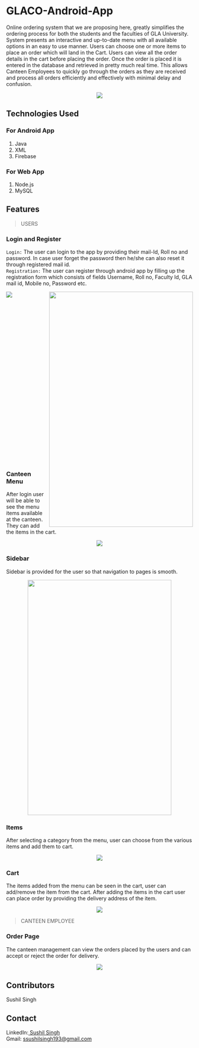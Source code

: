 # GLACO-Android-App
Online ordering system that we are proposing here, greatly simplifies the ordering process for both the students and the faculties of 
GLA University. System presents an interactive and up-to-date menu with all available options in an easy to use manner. Users can choose 
one or more items to place an order which will land in the Cart. Users can view all the order details in the cart before placing the order. Once the order is placed it is entered in the database and retrieved in pretty much real time. This allows Canteen Employees to quickly go through the orders as they are received and process all orders efficiently and effectively with minimal delay and confusion.

<p align="center"><img src="https://github.com/sushilsingh23/GLACO-Android-App/blob/master/AndroidApp/Screenshots/Glaco-Home.PNG"></p>

## Technologies Used
### For Android App
1. Java 
2. XML
3. Firebase
### For Web App
1. Node.js
2. MySQL

## Features
> USERS
### Login and Register
<code>Login:</code> The user can login to the app by providing their mail-Id, Roll no and password. In case user forget the password then he/she can also reset it through registered mail id.<br/>
<code>Registration:</code> The user can register through android app by filling up the registration form which consists of fields Username, Roll no, Faculty Id, GLA mail id, Mobile no, Password etc.
<div align="center"><img align="left"  src="https://github.com/sushilsingh23/GLACO-Android-App/blob/master/AndroidApp/Screenshots/Glaco-SignIn.PNG"><img align="right" height="635" width="388"  src="https://github.com/sushilsingh23/GLACO-Android-App/blob/master/AndroidApp/Screenshots/Glaco-SignUp.PNG"></div>
<br><br><br><br><br><br><br><br><br><br><br><br><br><br><br><br><br><br><br><br><br><br><br><br><br><br><br>

### Canteen Menu
After login user will be able to see the menu items available at the canteen. They can add the items in the cart.
<p align="center"><img src="https://github.com/sushilsingh23/GLACO-Android-App/blob/master/AndroidApp/Screenshots/Glaco-Main.PNG"></p>

### Sidebar
Sidebar is provided for the user so that navigation to pages is smooth.
<p align="center"><img height="635" width="388" src="https://github.com/sushilsingh23/GLACO-Android-App/blob/master/AndroidApp/Screenshots/Glaco-Sidebar.jpeg"></p>

### Items
After selecting a category from the menu, user can choose from the various items and add them to cart.
<p align="center"><img src="https://github.com/sushilsingh23/GLACO-Android-App/blob/master/AndroidApp/Screenshots/Glaco-Item.PNG"></p>

### Cart
The items added from the menu can be seen in the cart, user can add/remove the item from the cart. After adding the items in the cart user can place order by providing the delivery address of the item.
<p align="center"><img src="https://github.com/sushilsingh23/GLACO-Android-App/blob/master/AndroidApp/Screenshots/Glaco-Cart.PNG"></p>

> CANTEEN EMPLOYEE
### Order Page
The canteen management can view the orders placed by the users and can accept or reject the order for delivery. 
<p align="center"><img src="https://github.com/sushilsingh23/GLACO-Android-App/blob/master/AndroidApp/Screenshots/Glaco-Web-App.PNG"></p>

## Contributors
Sushil Singh

## Contact
LinkedIn:<a href="https://www.linkedin.com/in/sushilsingh23"> Sushil Singh</a> <br>
Gmail: <ssushilsingh193@gmail.com>
